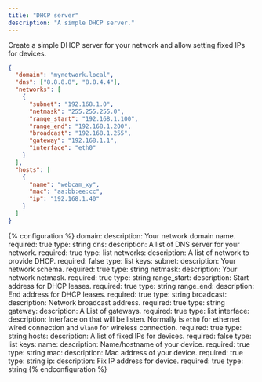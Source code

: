 ```yaml
---
title: "DHCP server"
description: "A simple DHCP server."
---
```


Create a simple DHCP server for your network and allow setting fixed IPs for devices.

```json
{
  "domain": "mynetwork.local",
  "dns": ["8.8.8.8", "8.8.4.4"],
  "networks": [
    {
      "subnet": "192.168.1.0",
      "netmask": "255.255.255.0",
      "range_start": "192.168.1.100",
      "range_end": "192.168.1.200",
      "broadcast": "192.168.1.255",
      "gateway": "192.168.1.1",
      "interface": "eth0"
    }
  ],
  "hosts": [
    {
      "name": "webcam_xy",
      "mac": "aa:bb:ee:cc",
      "ip": "192.168.1.40"
    }
  ]
}
```

{% configuration %}
domain:
  description: Your network domain name.
  required: true
  type: string
dns:
  description: A list of DNS server for your network.
  required: true
  type: list
networks:
  description: A list of network to provide DHCP.
  required: false
  type: list
  keys:
    subnet:
      description: Your network schema.
      required: true
      type: string
    netmask:
      description: Your network netmask.
      required: true
      type: string
    range_start:
      description: Start address for DHCP leases.
      required: true
      type: string
    range_end:
      description: End address for DHCP leases.
      required: true
      type: string
    broadcast:
      description: Network broadcast address.
      required: true
      type: string
    gateway:
      description: A List of gateways.
      required: true
      type: list
    interface:
      description: Interface on that will be listen. Normally is `eth0` for ethernet wired connection and `wlan0` for wireless connection.
      required: true
      type: string
hosts:
  description: A list of fixed IPs for devices.
  required: false
  type: list
  keys:
    name:
      description: Name/hostname of your device.
      required: true
      type: string
    mac:
      description: Mac address of your device.
      required: true
      type: string
    ip:
      description: Fix IP address for device.
      required: true
      type: string
{% endconfiguration %}
